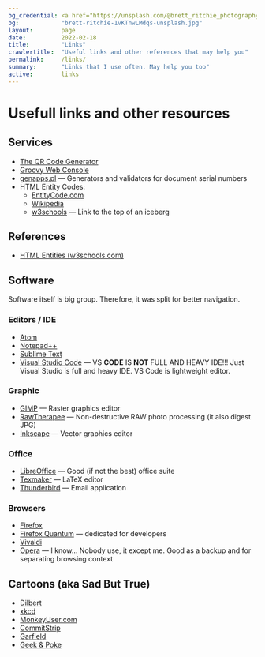 ```yaml
---
bg_credential: <a href="https://unsplash.com/@brett_ritchie_photography?utm_source=unsplash&utm_medium=referral&utm_content=creditCopyText">Brett Ritchie</a> on <a href="https://unsplash.com/?utm_source=unsplash&utm_medium=referral&utm_content=creditCopyText">Unsplash</a>
bg:            "brett-ritchie-1vKTnwLMdqs-unsplash.jpg"
layout:        page
date:          2022-02-18
title:         "Links"
crawlertitle:  "Useful links and other references that may help you"
permalink:     /links/
summary:       "Links that I use often. May help you too"
active:        links
---
```


# Usefull links and other resources

## Services

- [The QR Code Generator](https://www.the-qrcode-generator.com/)
- [Groovy Web Console](https://groovyconsole.appspot.com/)
- [genapps.pl](http://genapps.pl/) &mdash; Generators and validators for document serial numbers
- HTML Entity Codes:
  - [EntityCode.com](https://entitycode.com/)
  - [Wikipedia](https://en.wikipedia.org/wiki/List_of_XML_and_HTML_character_entity_references#Character_entity_references_in_HTML)
  - [w3schools](https://www.w3schools.com/charsets/ref_html_utf8.asp) &mdash; Link to the top of an iceberg

## References

- [HTML Entities (w3schools.com)](https://www.w3schools.com/html/html_entities.asp)

## Software

Software itself is big group. Therefore, it was split for better navigation.

### Editors / IDE

- [Atom](https://atom.io/)
- [Notepad++](https://notepad-plus-plus.org/)
- [Sublime Text](http://www.sublimetext.com/)
- [Visual Studio Code](https://code.visualstudio.com/) &mdash; VS **CODE** IS **NOT** FULL AND HEAVY IDE!!! Just Visual Studio is full and heavy IDE. VS Code is lightweight editor.

### Graphic

- [GIMP](https://www.gimp.org/) &mdash; Raster graphics editor
- [RawTherapee](https://rawtherapee.com/) &mdash; Non-destructive RAW photo processing (it also digest JPG)
- [Inkscape](https://inkscape.org) &mdash; Vector graphics editor

### Office

- [LibreOffice](https://www.libreoffice.org/) &mdash; Good (if not the best) office suite
- [Texmaker](https://www.xm1math.net/texmaker/) &mdash; LaTeX editor
- [Thunderbird](https://www.thunderbird.net/en-US/) &mdash; Email application

### Browsers

- [Firefox](https://www.mozilla.org/en-US/firefox/new/)
- [Firefox Quantum](https://www.mozilla.org/en-US/firefox/browsers/quantum/) &mdash; dedicated for developers
- [Vivaldi](https://vivaldi.com)
- [Opera](https://www.opera.com/) &mdash; I know&hellip; Nobody use, it except me. Good as a backup and for separating browsing context

## Cartoons (aka Sad But True)

- [Dilbert](https://dilbert.com)
- [xkcd](https://xkcd.com)
- [MonkeyUser.com](https://www.monkeyuser.com)
- [CommitStrip](https://www.commitstrip.com)
- [Garfield](https://www.gocomics.com/garfield)
- [Geek & Poke](https://geek-and-poke.com)
